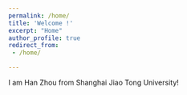 ```yaml
---
permalink: /home/
title: 'Welcome !'
excerpt: "Home"
author_profile: true
redirect_from:
 - /home/

---
```




 I am Han Zhou from Shanghai Jiao Tong University! 


